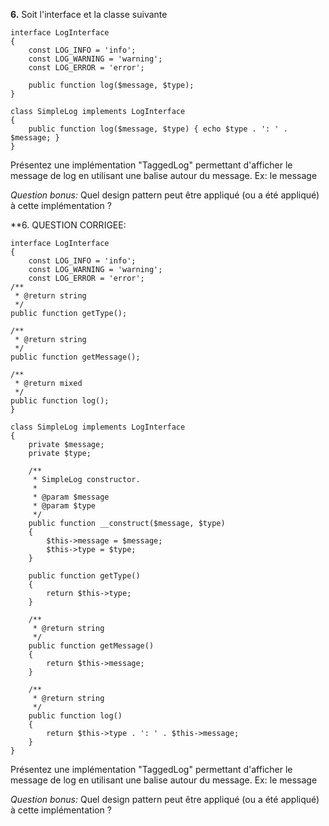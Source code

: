 **6.** Soit l'interface et la classe suivante

    interface LogInterface
    {
        const LOG_INFO = 'info';
        const LOG_WARNING = 'warning';
        const LOG_ERROR = 'error';      
        
        public function log($message, $type);   
    }
    
    class SimpleLog implements LogInterface
    {              
        public function log($message, $type) { echo $type . ': ' . $message; }
    }
    
Présentez une implémentation "TaggedLog" permettant d'afficher le message de log en utilisant une balise autour du message. Ex: <warning>le message</warning>
    
*Question bonus:* Quel design pattern peut être appliqué (ou a été appliqué) à cette implémentation ?

**6. QUESTION CORRIGEE:

    interface LogInterface
    {
        const LOG_INFO = 'info';
        const LOG_WARNING = 'warning';
        const LOG_ERROR = 'error';      
    /**
     * @return string
     */
    public function getType();

    /**
     * @return string
     */
    public function getMessage();

    /**
     * @return mixed
     */
    public function log(); 
    }
    
    class SimpleLog implements LogInterface
    {
        private $message;
        private $type;
    
        /**
         * SimpleLog constructor.
         *
         * @param $message
         * @param $type
         */
        public function __construct($message, $type)
        {
            $this->message = $message;
            $this->type = $type;
        }
    
        public function getType()
        {
            return $this->type;
        }
    
        /**
         * @return string
         */
        public function getMessage()
        {
            return $this->message;
        }
    
        /**
         * @return string
         */
        public function log()
        {
            return $this->type . ': ' . $this->message;
        }
    }
    
Présentez une implémentation "TaggedLog" permettant d'afficher le message de log en utilisant une balise autour du message. Ex: <warning>le message</warning>
    
*Question bonus:* Quel design pattern peut être appliqué (ou a été appliqué) à cette implémentation ?    